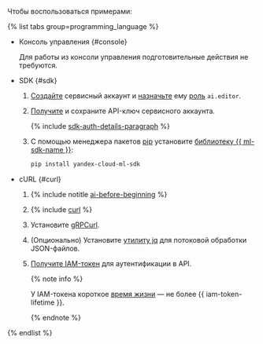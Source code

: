 Чтобы воспользоваться примерами:

{% list tabs group=programming_language %}

- Консоль управления {#console}

  Для работы из консоли управления подготовительные действия не требуются.

- SDK {#sdk}

  1. [Создайте](../../iam/operations/sa/create.md) сервисный аккаунт и [назначьте](../../iam/operations/sa/assign-role-for-sa.md) ему [роль](../../foundation-models/security/index.md#languageModels-user) `ai.editor`.
  1. [Получите](../../iam/operations/authentication/manage-api-keys.md#create-api-key) и сохраните API-ключ сервисного аккаунта.

      {% include [sdk-auth-details-paragraph](./sdk-auth-details-paragraph.md) %}
  1. С помощью менеджера пакетов [pip](https://pip.pypa.io/en/stable/) установите [библиотеку {{ ml-sdk-name }}](../../foundation-models/sdk/index.md):

      ```bash
      pip install yandex-cloud-ml-sdk
      ```

- cURL {#curl}

  1. {% include notitle [ai-before-beginning](./yandexgpt/ai-before-beginning.md) %}
  1. {% include [curl](../curl.md) %}
  1. Установите [gRPCurl](https://github.com/fullstorydev/grpcurl).
  1. (Опционально) Установите [утилиту jq](https://stedolan.github.io/jq/) для потоковой обработки JSON-файлов.
  1. [Получите IAM-токен](../../iam/operations/iam-token/create.md) для аутентификации в API.
  
     {% note info %}

     У IAM-токена короткое [время жизни](../../iam/concepts/authorization/iam-token.md#lifetime) — не более  {{ iam-token-lifetime }}.

     {% endnote %}
   
{% endlist %}